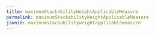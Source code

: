 ```yaml
---
title: maximumStackabilityWeightApplicableMeasure
permalink: maximumStackabilityWeightApplicableMeasure
jsonid: maximumstackabilityweightapplicablemeasure
---
```

